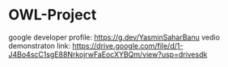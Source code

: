 # OWL-Project
google developer profile: https://g.dev/YasminSaharBanu
vedio demonstraton link:  https://drive.google.com/file/d/1-J4Bo4scC1sgE88NrkojrwFaEocXYBQm/view?usp=drivesdk
